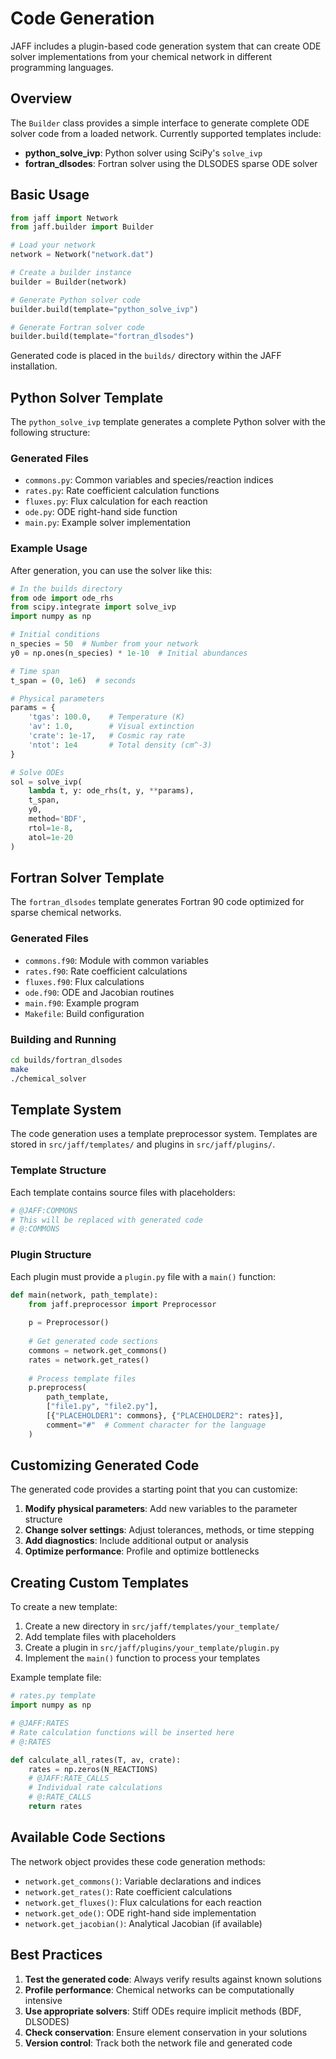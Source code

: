 # Code Generation

JAFF includes a plugin-based code generation system that can create ODE solver implementations from your chemical network in different programming languages.

## Overview

The `Builder` class provides a simple interface to generate complete ODE solver code from a loaded network. Currently supported templates include:

- **python_solve_ivp**: Python solver using SciPy's `solve_ivp`
- **fortran_dlsodes**: Fortran solver using the DLSODES sparse ODE solver

## Basic Usage

```python
from jaff import Network
from jaff.builder import Builder

# Load your network
network = Network("network.dat")

# Create a builder instance
builder = Builder(network)

# Generate Python solver code
builder.build(template="python_solve_ivp")

# Generate Fortran solver code
builder.build(template="fortran_dlsodes")
```

Generated code is placed in the `builds/` directory within the JAFF installation.

## Python Solver Template

The `python_solve_ivp` template generates a complete Python solver with the following structure:

### Generated Files

- `commons.py`: Common variables and species/reaction indices
- `rates.py`: Rate coefficient calculation functions
- `fluxes.py`: Flux calculation for each reaction
- `ode.py`: ODE right-hand side function
- `main.py`: Example solver implementation

### Example Usage

After generation, you can use the solver like this:

```python
# In the builds directory
from ode import ode_rhs
from scipy.integrate import solve_ivp
import numpy as np

# Initial conditions
n_species = 50  # Number from your network
y0 = np.ones(n_species) * 1e-10  # Initial abundances

# Time span
t_span = (0, 1e6)  # seconds

# Physical parameters
params = {
    'tgas': 100.0,    # Temperature (K)
    'av': 1.0,        # Visual extinction
    'crate': 1e-17,   # Cosmic ray rate
    'ntot': 1e4       # Total density (cm^-3)
}

# Solve ODEs
sol = solve_ivp(
    lambda t, y: ode_rhs(t, y, **params),
    t_span, 
    y0,
    method='BDF',
    rtol=1e-8,
    atol=1e-20
)
```

## Fortran Solver Template

The `fortran_dlsodes` template generates Fortran 90 code optimized for sparse chemical networks.

### Generated Files

- `commons.f90`: Module with common variables
- `rates.f90`: Rate coefficient calculations
- `fluxes.f90`: Flux calculations
- `ode.f90`: ODE and Jacobian routines
- `main.f90`: Example program
- `Makefile`: Build configuration

### Building and Running

```bash
cd builds/fortran_dlsodes
make
./chemical_solver
```

## Template System

The code generation uses a template preprocessor system. Templates are stored in `src/jaff/templates/` and plugins in `src/jaff/plugins/`.

### Template Structure

Each template contains source files with placeholders:

```python
# @JAFF:COMMONS
# This will be replaced with generated code
# @:COMMONS
```

### Plugin Structure

Each plugin must provide a `plugin.py` file with a `main()` function:

```python
def main(network, path_template):
    from jaff.preprocessor import Preprocessor
    
    p = Preprocessor()
    
    # Get generated code sections
    commons = network.get_commons()
    rates = network.get_rates()
    
    # Process template files
    p.preprocess(
        path_template,
        ["file1.py", "file2.py"],
        [{"PLACEHOLDER1": commons}, {"PLACEHOLDER2": rates}],
        comment="#"  # Comment character for the language
    )
```

## Customizing Generated Code

The generated code provides a starting point that you can customize:

1. **Modify physical parameters**: Add new variables to the parameter structure
2. **Change solver settings**: Adjust tolerances, methods, or time stepping
3. **Add diagnostics**: Include additional output or analysis
4. **Optimize performance**: Profile and optimize bottlenecks

## Creating Custom Templates

To create a new template:

1. Create a new directory in `src/jaff/templates/your_template/`
2. Add template files with placeholders
3. Create a plugin in `src/jaff/plugins/your_template/plugin.py`
4. Implement the `main()` function to process your templates

Example template file:
```python
# rates.py template
import numpy as np

# @JAFF:RATES
# Rate calculation functions will be inserted here
# @:RATES

def calculate_all_rates(T, av, crate):
    rates = np.zeros(N_REACTIONS)
    # @JAFF:RATE_CALLS
    # Individual rate calculations
    # @:RATE_CALLS
    return rates
```

## Available Code Sections

The network object provides these code generation methods:

- `network.get_commons()`: Variable declarations and indices
- `network.get_rates()`: Rate coefficient calculations
- `network.get_fluxes()`: Flux calculations for each reaction
- `network.get_ode()`: ODE right-hand side implementation
- `network.get_jacobian()`: Analytical Jacobian (if available)

## Best Practices

1. **Test the generated code**: Always verify results against known solutions
2. **Profile performance**: Chemical networks can be computationally intensive
3. **Use appropriate solvers**: Stiff ODEs require implicit methods (BDF, DLSODES)
4. **Check conservation**: Ensure element conservation in your solutions
5. **Version control**: Track both the network file and generated code